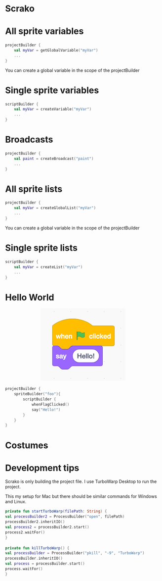 # Scrako

# All sprite variables

```kotlin
projectBuilder {
    val myVar = getGlobalVariable("myVar")
    ...
}
```

You can create a global variable in the scope of the projectBuilder

# Single sprite variables

```kotlin
scriptBuilder {
    val myVar = createVariable("myVar")
    ...
}
```

# Broadcasts

```kotlin
projectBuilder {
    val paint = createBroadcast("paint")
    ...
}
```

# All sprite lists

```kotlin
projectBuilder {
    val myVar = createGlobalList("myVar")
    ...
}
```

You can create a global variable in the scope of the projectBuilder

# Single sprite lists

```kotlin
scriptBuilder {
    val myVar = createList("myVar")
    ...
}
```


# Hello World

<p align="center">
  <img src ="https://raw.githubusercontent.com/Foso/Scrako/master/docs/hello.png"  />
</p>

```kotlin
projectBuilder {
    spriteBuilder("foo"){
        scriptBuilder {
            whenFlagClicked()
            say("Hello!")
        }
    }
}
```

# Costumes


# Development tips
Scrako is only building the project file. 
I use TurboWarp Desktop to run the project.

This my setup for Mac but there should be similar commands for Windows and Linux.

```kotlin
private fun startTurboWarp(filePath: String) {
val processBuilder2 = ProcessBuilder("open", filePath)
processBuilder2.inheritIO()
val process2 = processBuilder2.start()
process2.waitFor()
}

private fun killTurboWarp() {
val processBuilder = ProcessBuilder("pkill", "-9", "TurboWarp")
processBuilder.inheritIO()
val process = processBuilder.start()
process.waitFor()
}
```
